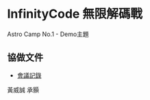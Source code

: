 # InfinityCode 無限解碼戰
Astro Camp No.1 - Demo主題

## 協做文件
- [會議記錄](https://www.notion.so/99c7c14406244084841cd584714bcfe4?v=1a1f41c1174c4dc5affd35936f5f363b)


黃威誠
承顥